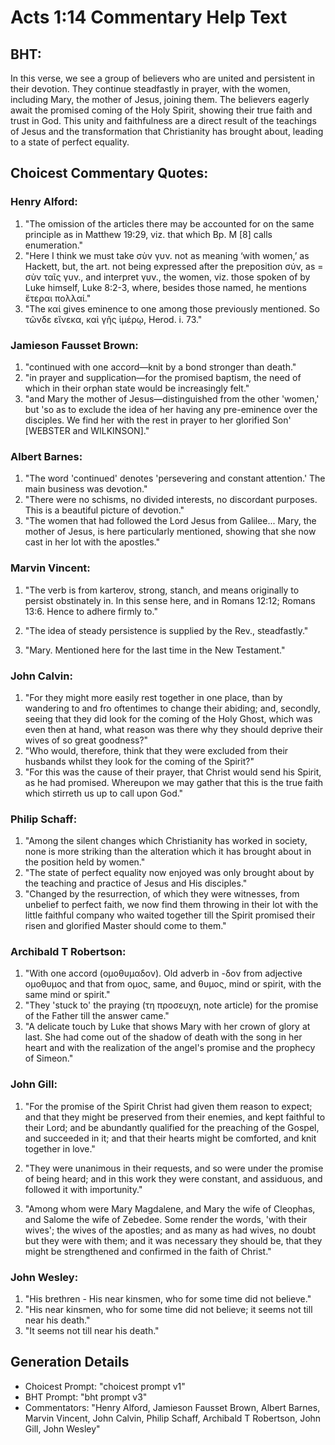 # Acts 1:14 Commentary Help Text

## BHT:
In this verse, we see a group of believers who are united and persistent in their devotion. They continue steadfastly in prayer, with the women, including Mary, the mother of Jesus, joining them. The believers eagerly await the promised coming of the Holy Spirit, showing their true faith and trust in God. This unity and faithfulness are a direct result of the teachings of Jesus and the transformation that Christianity has brought about, leading to a state of perfect equality.

## Choicest Commentary Quotes:
### Henry Alford:
1. "The omission of the articles there may be accounted for on the same principle as in Matthew 19:29, viz. that which Bp. M [8] calls enumeration." 
2. "Here I think we must take σὺν γυν. not as meaning ‘with women,’ as Hackett, but, the art. not being expressed after the preposition σύν, as = σὺν ταῖς γυν., and interpret γυν., the women, viz. those spoken of by Luke himself, Luke 8:2-3, where, besides those named, he mentions ἕτεραι πολλαί."
3. "The καί gives eminence to one among those previously mentioned. So τῶνδε εἵνεκα, καὶ γῆς ἱμέρῳ, Herod. i. 73."

### Jamieson Fausset Brown:
1. "continued with one accord—knit by a bond stronger than death."
2. "in prayer and supplication—for the promised baptism, the need of which in their orphan state would be increasingly felt."
3. "and Mary the mother of Jesus—distinguished from the other 'women,' but 'so as to exclude the idea of her having any pre-eminence over the disciples. We find her with the rest in prayer to her glorified Son' [WEBSTER and WILKINSON]."

### Albert Barnes:
1. "The word 'continued' denotes 'persevering and constant attention.' The main business was devotion."
2. "There were no schisms, no divided interests, no discordant purposes. This is a beautiful picture of devotion."
3. "The women that had followed the Lord Jesus from Galilee... Mary, the mother of Jesus, is here particularly mentioned, showing that she now cast in her lot with the apostles."

### Marvin Vincent:
1. "The verb is from karterov, strong, stanch, and means originally to persist obstinately in. In this sense here, and in Romans 12:12; Romans 13:6. Hence to adhere firmly to." 

2. "The idea of steady persistence is supplied by the Rev., steadfastly." 

3. "Mary. Mentioned here for the last time in the New Testament."

### John Calvin:
1. "For they might more easily rest together in one place, than by wandering to and fro oftentimes to change their abiding; and, secondly, seeing that they did look for the coming of the Holy Ghost, which was even then at hand, what reason was there why they should deprive their wives of so great goodness?"
2. "Who would, therefore, think that they were excluded from their husbands whilst they look for the coming of the Spirit?"
3. "For this was the cause of their prayer, that Christ would send his Spirit, as he had promised. Whereupon we may gather that this is the true faith which stirreth us up to call upon God."

### Philip Schaff:
1. "Among the silent changes which Christianity has worked in society, none is more striking than the alteration which it has brought about in the position held by women."
2. "The state of perfect equality now enjoyed was only brought about by the teaching and practice of Jesus and His disciples."
3. "Changed by the resurrection, of which they were witnesses, from unbelief to perfect faith, we now find them throwing in their lot with the little faithful company who waited together till the Spirit promised their risen and glorified Master should come to them."

### Archibald T Robertson:
1. "With one accord (ομοθυμαδον). Old adverb in -δον from adjective ομοθυμος and that from ομος, same, and θυμος, mind or spirit, with the same mind or spirit." 
2. "They 'stuck to' the praying (τη προσευχη, note article) for the promise of the Father till the answer came." 
3. "A delicate touch by Luke that shows Mary with her crown of glory at last. She had come out of the shadow of death with the song in her heart and with the realization of the angel's promise and the prophecy of Simeon."

### John Gill:
1. "For the promise of the Spirit Christ had given them reason to expect; and that they might be preserved from their enemies, and kept faithful to their Lord; and be abundantly qualified for the preaching of the Gospel, and succeeded in it; and that their hearts might be comforted, and knit together in love."

2. "They were unanimous in their requests, and so were under the promise of being heard; and in this work they were constant, and assiduous, and followed it with importunity."

3. "Among whom were Mary Magdalene, and Mary the wife of Cleophas, and Salome the wife of Zebedee. Some render the words, 'with their wives'; the wives of the apostles; and as many as had wives, no doubt but they were with them; and it was necessary they should be, that they might be strengthened and confirmed in the faith of Christ."

### John Wesley:
1. "His brethren - His near kinsmen, who for some time did not believe."
2. "His near kinsmen, who for some time did not believe; it seems not till near his death."
3. "It seems not till near his death."


## Generation Details
- Choicest Prompt: "choicest prompt v1"
- BHT Prompt: "bht prompt v3"
- Commentators: "Henry Alford, Jamieson Fausset Brown, Albert Barnes, Marvin Vincent, John Calvin, Philip Schaff, Archibald T Robertson, John Gill, John Wesley"

